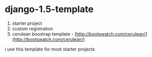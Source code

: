 django-1.5-template
===================

1. starter project
2. custom registration
3. cerulean boostrap template - [http://bootswatch.com/cerulean/](http://bootswatch.com/cerulean/)


i use this template for most starter projects


